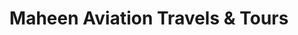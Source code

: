 ---
title: "Maheen Aviation Travels & Tours"
url: /bahawalnagar/maheen-aviation-travels-and-tours/
shop: travel agency
---